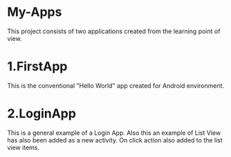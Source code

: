 # My-Apps
This project consists of two applications created from the learning point of view.
# 1.FirstApp
This is the conventional "Hello World" app created for Android environment.
# 2.LoginApp
This is a general example of a Login App.
Also this an example of List View has also been added as a new activity.
On click action also added to the list view items.
